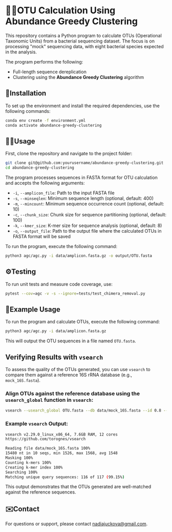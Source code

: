# 🦠🧬OTU Calculation Using Abundance Greedy Clustering

This repository contains a Python program to calculate OTUs (Operational Taxonomic Units) from a bacterial sequencing dataset. The focus is on processing "mock" sequencing data, with eight bacterial species expected in the analysis.

The program performs the following:
- Full-length sequence dereplication
- Clustering using the **Abundance Greedy Clustering** algorithm

## 🔄Installation

To set up the environment and install the required dependencies, use the following commands:

```bash
conda env create -f environment.yml
conda activate abundance-greedy-clustering
```

## 🧑‍💻️Usage

First, clone the repository and navigate to the project folder:

```bash
git clone git@github.com:yourusername/abundance-greedy-clustering.git
cd abundance-greedy-clustering
```

The program processes sequences in FASTA format for OTU calculation and accepts the following arguments:

- `-i`, `--amplicon_file`: Path to the input FASTA file
- `-s`, `--minseqlen`: Minimum sequence length (optional, default: 400)
- `-m`, `--mincount`: Minimum sequence occurrence count (optional, default: 10)
- `-c`, `--chunk_size`: Chunk size for sequence partitioning (optional, default: 100)
- `-k`, `--kmer_size`: K-mer size for sequence analysis (optional, default: 8)
- `-o`, `--output_file`: Path to the output file where the calculated OTUs in FASTA format will be saved

To run the program, execute the following command:

```bash
python3 agc/agc.py -i data/amplicon.fasta.gz -o output/OTU.fasta
```

## ⚙️Testing

To run unit tests and measure code coverage, use:

```bash
pytest --cov=agc -v -s --ignore=tests/test_chimera_removal.py 
```

## 🎁Example Usage

To run the program and calculate OTUs, execute the following command:

```bash
python3 agc/agc.py -i data/amplicon.fasta.gz
```

This will output the OTU sequences in a file named `OTU.fasta`.

## Verifying Results with `vsearch`

To assess the quality of the OTUs generated, you can use `vsearch` to compare them against a reference 16S rRNA database (e.g., `mock_16S.fasta`).
### Align OTUs against the reference database using the `usearch_global` function in `vsearch`:

   ```bash
   vsearch --usearch_global OTU.fasta --db data/mock_16S.fasta --id 0.8 --blast6out results.tsv
   ```

### Example `vsearch` Output:

```bash
vsearch v2.29.0_linux_x86_64, 7.6GB RAM, 12 cores
https://github.com/torognes/vsearch

Reading file data/mock_16S.fasta 100%  
15480 nt in 10 seqs, min 1526, max 1568, avg 1548
Masking 100% 
Counting k-mers 100% 
Creating k-mer index 100% 
Searching 100%  
Matching unique query sequences: 116 of 117 (99.15%)
```

This output demonstrates that the OTUs generated are well-matched against the reference sequences.

## ✉️Contact

For questions or support, please contact [nadiajuckova@gmail.com](mailto:nadiajuckova@gmail.com).
